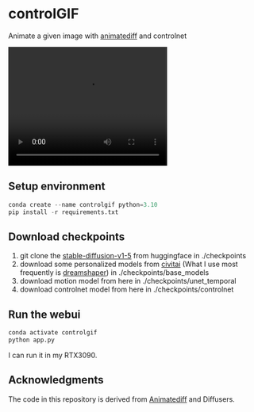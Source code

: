 # controlGIF
Animate a given image with [animatediff](https://github.com/guoyww/AnimateDiff) and controlnet

<video width="320" height="240" controls>
  <source src="show.mp4" type="video/mp4">
  Your browser does not support the video tag.
</video>

## Setup environment
```python
conda create --name controlgif python=3.10
pip install -r requirements.txt
```

## Download checkpoints
1. git clone the [stable-diffusion-v1-5](https://huggingface.co/runwayml/stable-diffusion-v1-5) from huggingface in ./checkpoints
2. download some personalized models from [civitai](https://civitai.com/) (What I use most frequently is [dreamshaper](https://civitai.com/models/4384/dreamshaper)) in ./checkpoints/base_models
3. download motion model from here in ./checkpoints/unet_temporal
4. download controlnet model from here in ./checkpoints/controlnet

## Run the webui
```python
conda activate controlgif
python app.py
```

I can run it in my RTX3090.

## Acknowledgments

The code in this repository is derived from [Animatediff](https://github.com/guoyww/AnimateDiff) and Diffusers.